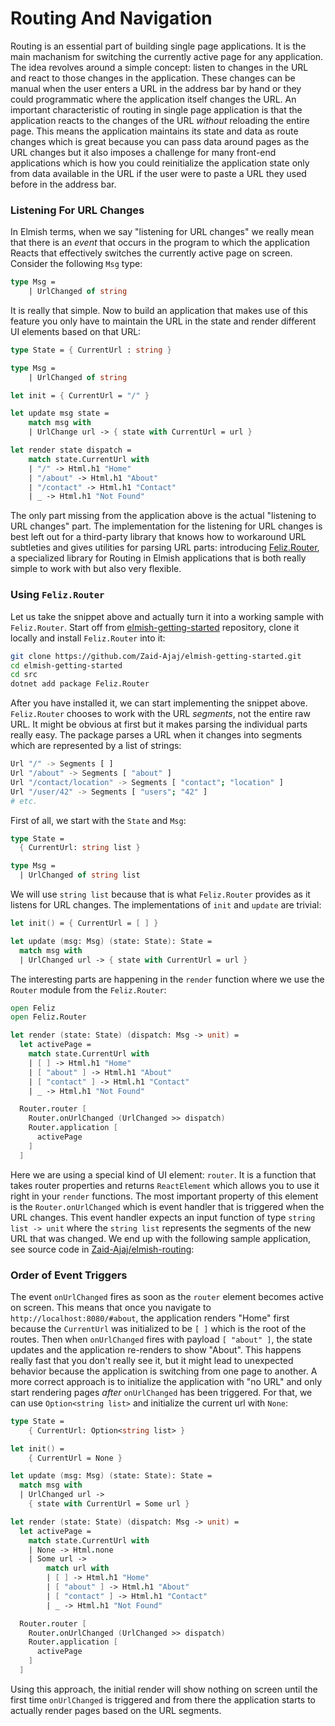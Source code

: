 # Routing And Navigation

Routing is an essential part of building single page applications. It is the main machanism for switching the currently active page for any application. The idea revolves around a simple concept: listen to changes in the URL and react to those changes in the application. These changes can be manual when the user enters a URL in the address bar by hand or they could programmatic where the application itself changes the URL. An important characteristic of routing in single page application is that the application reacts to the changes of the URL *without* reloading the entire page. This means the application maintains its state and data as route changes which is great because you can pass data around pages as the URL changes but it also imposes a challenge for many front-end applications which is how you could reinitialize the application state only from data available in the URL if the user were to paste a URL they used before in the address bar.

### Listening For URL Changes

In Elmish terms, when we say "listening for URL changes" we really mean that there is an *event* that occurs in the program to which the application Reacts that effectively switches the currently active page on screen. Consider the following `Msg` type:
```fsharp
type Msg =
    | UrlChanged of string
```
It is really that simple. Now to build an application that makes use of this feature you only have to maintain the URL in the state and render different UI elements based on that URL:
```fsharp
type State = { CurrentUrl : string }

type Msg =
    | UrlChanged of string

let init = { CurrentUrl = "/" }

let update msg state =
    match msg with
    | UrlChange url -> { state with CurrentUrl = url }

let render state dispatch =
    match state.CurrentUrl with
    | "/" -> Html.h1 "Home"
    | "/about" -> Html.h1 "About"
    | "/contact" -> Html.h1 "Contact"
    | _ -> Html.h1 "Not Found"
```
The only part missing from the application above is the actual "listening to URL changes" part. The implementation for the listening for URL changes is best left out for a third-party library that knows how to workaround URL subtleties and gives utilities for parsing URL parts: introducing [Feliz.Router](https://github.com/Zaid-Ajaj/Feliz.Router), a specialized library for Routing in Elmish applications that is both really simple to work with but also very flexible.

### Using `Feliz.Router`

Let us take the snippet above and actually turn it into a working sample with `Feliz.Router`. Start off from [elmish-getting-started](https://github.com/Zaid-Ajaj/elmish-getting-started) repository, clone it locally and install `Feliz.Router` into it:
```bash
git clone https://github.com/Zaid-Ajaj/elmish-getting-started.git
cd elmish-getting-started
cd src
dotnet add package Feliz.Router
```
After you have installed it, we can start implementing the snippet above. `Feliz.Router` chooses to work with the URL *segments*, not the entire raw URL. It might be obvious at first but it makes parsing the individual parts really easy. The package parses a URL when it changes into segments which are represented by a list of strings:
```bash
Url "/" -> Segments [ ]
Url "/about" -> Segments [ "about" ]
Url "/contact/location" -> Segments [ "contact"; "location" ]
Url "/user/42" -> Segments [ "users"; "42" ]
# etc.
```
First of all, we start with the `State` and `Msg`:
```fsharp
type State =
  { CurrentUrl: string list }

type Msg =
  | UrlChanged of string list
```
We will use `string list` because that is what `Feliz.Router` provides as it listens for URL changes. The implementations of `init` and `update` are trivial:
```fsharp
let init() = { CurrentUrl = [ ] }

let update (msg: Msg) (state: State): State =
  match msg with
  | UrlChanged url -> { state with CurrentUrl = url }
```
The interesting parts are happening in the `render` function where we use the `Router` module from the `Feliz.Router`:
```fsharp {highlight: ['12-17']}
open Feliz
open Feliz.Router

let render (state: State) (dispatch: Msg -> unit) =
  let activePage =
    match state.CurrentUrl with
    | [ ] -> Html.h1 "Home"
    | [ "about" ] -> Html.h1 "About"
    | [ "contact" ] -> Html.h1 "Contact"
    | _ -> Html.h1 "Not Found"

  Router.router [
    Router.onUrlChanged (UrlChanged >> dispatch)
    Router.application [
      activePage
    ]
  ]
```
Here we are using a special kind of UI element: `router`. It is a function that takes router properties and returns `ReactElement` which allows you to use it right in your `render` functions. The most important property of this element is the `Router.onUrlChanged` which is event handler that is triggered when the URL changes. This event handler expects an input function of type `string list -> unit` where the `string list` represents the segments of the new URL that was changed. We end up with the following sample application, see source code in [Zaid-Ajaj/elmish-routing](https://github.com/Zaid-Ajaj/elmish-routing):

<div style="width:100%">
  <div style="margin: 0 auto; width:60%;">
    <resolved-image source="/images/scaling/initial-routing.gif" />
  </div>
</div>

### Order of Event Triggers

The event `onUrlChanged` fires as soon as the `router` element becomes active on screen. This means that once you navigate to `http://localhost:8080/#about`, the application renders "Home" first because the `CurrentUrl` was initialized to be `[ ]` which is the root of the routes. Then when `onUrlChanged` fires with payload `[ "about" ]`, the state updates and the application re-renders to show "About". This happens really fast that you don't really see it, but it might lead to unexpected behavior because the application is switching from one page to another. A more correct approach is to initialize the application with "no URL" and only start rendering pages *after* `onUrlChanged` has been triggered. For that, we can use `Option<string list>` and initialize the current url with `None`:
```fsharp
type State =
    { CurrentUrl: Option<string list> }

let init() =
    { CurrentUrl = None }

let update (msg: Msg) (state: State): State =
  match msg with
  | UrlChanged url ->
    { state with CurrentUrl = Some url }

let render (state: State) (dispatch: Msg -> unit) =
  let activePage =
    match state.CurrentUrl with
    | None -> Html.none
    | Some url ->
        match url with
        | [ ] -> Html.h1 "Home"
        | [ "about" ] -> Html.h1 "About"
        | [ "contact" ] -> Html.h1 "Contact"
        | _ -> Html.h1 "Not Found"

  Router.router [
    Router.onUrlChanged (UrlChanged >> dispatch)
    Router.application [
      activePage
    ]
  ]
```
Using this approach, the initial render will show nothing on screen until the first time `onUrlChanged` is triggered and from there the application starts to actually render pages based on the URL segments.